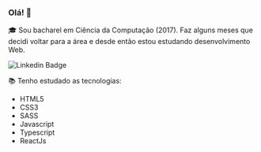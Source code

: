 ### Olá! 👋

<!--
**brunanunesbarros/brunanunesbarros** is a ✨ _special_ ✨ repository because its `README.md` (this file) appears on your GitHub profile. -->

🎓 Sou bacharel em Ciência da Computação (2017). Faz alguns meses que decidi voltar para a área e desde então estou estudando desenvolvimento Web.

![Linkedin Badge](https://img.shields.io/badge/-Linkedin-blue?style=flat-square&logo=Linkedin&logoColor=white&link=https://www.linkedin.com/in/bruna-barros-8180a4213/)

📚 Tenho estudado as tecnologias:
- HTML5
- CSS3
- SASS
- Javascript
- Typescript
- ReactJs

